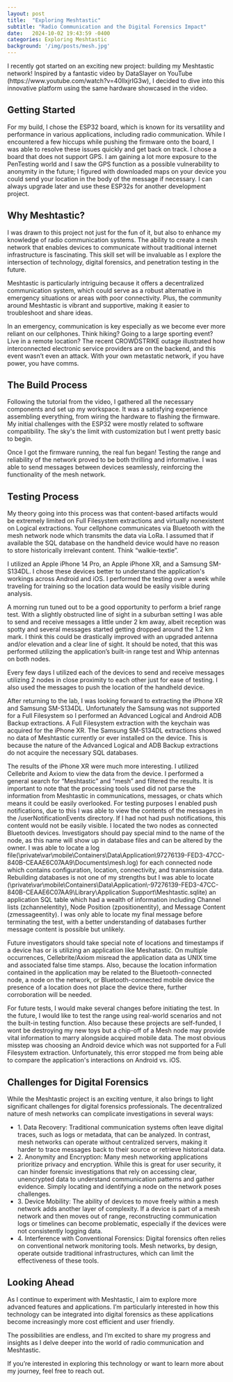 ```yaml
---
layout: post
title:  "Exploring Meshtastic"
subtitle: "Radio Communication and the Digital Forensics Impact"
date:   2024-10-02 19:43:59 -0400
categories: Exploring Meshtastic
background: '/img/posts/mesh.jpg'
---
```


 <p>I recently got started on an exciting new project: building my Meshtastic network! Inspired by a fantastic video by DataSlayer on YouTube (https://www.youtube.com/watch?v=40llxjrIG3w), I decided to dive into this innovative platform using the same hardware showcased in the video. </p>

<h2 class="section-heading"> Getting Started </h2>

<p> For my build, I chose the ESP32 board, which is known for its versatility and performance in various applications, including radio communication. While I encountered a few hiccups while pushing the firmware onto the board, I was able to resolve these issues quickly and get back on track. I chose a board that does not support GPS. I am gaining a lot more exposure to the PenTesting world and I saw the GPS function as a possible vulnerability to anonymity in the future; I figured with downloaded maps on your device you could send your location in the body of the message if necessary. I can always upgrade later and use these ESP32s for another development project. </p>

<h2 class="section-heading"> Why Meshtastic? </h2>

<p> I was drawn to this project not just for the fun of it, but also to enhance my knowledge of radio communication systems. The ability to create a mesh network that enables devices to communicate without traditional internet infrastructure is fascinating. This skill set will be invaluable as I explore the intersection of technology, digital forensics, and penetration testing in the future.

<p> Meshtastic is particularly intriguing because it offers a decentralized communication system, which could serve as a robust alternative in emergency situations or areas with poor connectivity. Plus, the community around Meshtastic is vibrant and supportive, making it easier to troubleshoot and share ideas. </p>

<p>In an emergency, communication is key especially as we become ever more reliant on our cellphones. Think hiking? Going to a large sporting event? Live in a remote location? The recent CROWDSTRIKE outage illustrated how interconnected electronic service providers are on the backend, and this event wasn’t even an attack. With your own metastatic network, if you have power, you have comms. </p>

<h2 class="section-heading"> The Build Process </h2>

<p> Following the tutorial from the video, I gathered all the necessary components and set up my workspace. It was a satisfying experience assembling everything, from wiring the hardware to flashing the firmware. My initial challenges with the ESP32 were mostly related to software compatibility. The sky's the limit with customization but I went pretty basic to begin. </p>

<p> Once I got the firmware running, the real fun began! Testing the range and reliability of the network proved to be both thrilling and informative. I was able to send messages between devices seamlessly, reinforcing the functionality of the mesh network. </p>

<h2 class="section-heading"> Testing Process </h2>

<p> My theory going into this process was that content-based artifacts would be extremely limited on Full Filesystem extractions and virtually nonexistent on Logical extractions. Your cellphone communicates via Bluetooth with the mesh network node which transmits the data via LoRa. I assumed that if available the SQL database on the handheld device would have no reason to store historically irrelevant content. Think “walkie-textie”. </p>

<p> I utilized an Apple iPhone 14 Pro, an Apple iPhone XR, and a Samsung SM-S134DL. I chose these devices better to understand the application's workings across Android and iOS. I performed the testing over a week while traveling for training so the location data would be easily visible during analysis.</p>

<p>A morning run tuned out to be a good opportunity to perform a brief range test. With a slightly obstructed line of sight in a suburban setting I was able to send and receive messages a little under 2 km away, albeit reception was spotty and several messages started getting dropped around the 1.2 km mark. I think this could be drastically improved with an upgraded antenna and/or elevation and a clear line of sight. It should be noted, that this was performed utilizing the application’s built-in range test and Whip antennas on both nodes.</p>

<p> Every few days I utilized each of the devices to send and receive messages utilizing 2 nodes in close proximity to each other just for ease of testing. I also used the messages to push the location of the handheld device.</p>

<p> After returning to the lab, I was looking forward to extracting the iPhone XR and Samsung SM-S134DL. Unfortunately the Samsung was not supported for a Full Filesystem so I performed an Advanced Logical and Android ADB Backup extractions. A Full Filesystem extraction with the keychain was acquired for the iPhone XR. The Samsung SM-S134DL extractions showed no data of Meshtastic currently or ever installed on the device. This is because the nature of the Advanced Logical and ADB Backup extractions do not acquire the necessary SQL databases.</p>

<p> The results of the iPhone XR were much more interesting. I utilized Cellebrite and Axiom to view the data from the device. I performed a general search for “Meshtastic” and “mesh” and filtered the results. It is important to note that the processing tools used did not parse the information from Meshtastic in communications, messages, or chats which means it could be easily overlooked. For testing purposes I enabled push notifications, due to this I was able to view the contents of the messages in the /userNotificationEvents directory. If I had not had push notifications, this content would not be easily visible. I located the two nodes as connected Bluetooth devices. Investigators should pay special mind to the name of the node, as this name will show up in database files and can be altered by the owner. I was able to locate a log file(\private\var\mobile\Containers\Data\Application\97276139-FED3-47CC-840B-CEAAE6C07AA9\Documents\mesh.log) for each connected node which contains configuration, location, connectivity, and transmission data. Rebuilding databases is not one of my strengths but I was able to locate (\private\var\mobile\Containers\Data\Application\-97276139-FED3-47CC-840B-CEAAE6C07AA9\Library\Application Support\Meshtastic.sqlite) an application SQL table which had a wealth of information including Channel lists (zchannelentity), Node Position (zpositionentity), and Message Content (zmessageentity). I was only able to locate my final message before terminating the test, with a better understanding of databases further message content is possible but unlikely. </p>

<p> Future investigators should take special note of locations and timestamps if a device has or is utilizing an application like Meshatastic. On multiple occurrences, Cellebrite/Axiom misread the application data as UNIX time and associated false time stamps. Also, because the location information contained in the application may be related to the Bluetooth-connected node, a node on the network, or Bluetooth-connected mobile device the presence of a location does not place the device there, further corroboration will be needed. </p>

<p> For future tests, I would make several changes before initiating the test. In the future, I would like to test the range using real-world scenarios and not the built-in testing function. Also because these projects are self-funded, I wont be destroying my new toys but a chip-off of a Mesh node may provide vital information to marry alongside acquired mobile data. The most obvious misstep was choosing an Android device which was not supported for a Full Filesystem extraction. Unfortunately, this error stopped me from being able to compare the application's interactions on Android vs. iOS.</p>

<h2 class="section-heading"> Challenges for Digital Forensics </h2>

<p> While the Meshtastic project is an exciting venture, it also brings to light significant challenges for digital forensics professionals. The decentralized nature of mesh networks can complicate investigations in several ways:

<ul>
    <li> 1. Data Recovery: Traditional communication systems often leave digital traces, such as logs or metadata, that can be analyzed. In contrast, mesh networks can operate without centralized servers, making it harder to trace messages back to their source or retrieve historical data. </li>
    <li> 2. Anonymity and Encryption: Many mesh networking applications prioritize privacy and encryption. While this is great for user security, it can hinder forensic investigations that rely on accessing clear, unencrypted data to understand communication patterns and gather evidence. Simply locating and identifying a node on the network poses challenges.</li>
    <li> 3. Device Mobility: The ability of devices to move freely within a mesh network adds another layer of complexity. If a device is part of a mesh network and then moves out of range, reconstructing communication logs or timelines can become problematic, especially if the devices were not consistently logging data.</li>
    <li> 4. Interference with Conventional Forensics: Digital forensics often relies on conventional network monitoring tools. Mesh networks, by design, operate outside traditional infrastructures, which can limit the effectiveness of these tools. </li>
</ul>

<h2 class="section-heading"> Looking Ahead </h2>

<p> As I continue to experiment with Meshtastic, I aim to explore more advanced features and applications. I’m particularly interested in how this technology can be integrated into digital forensics as these applications become increasingly more cost efficient and user friendly.</p>

<p> The possibilities are endless, and I’m excited to share my progress and insights as I delve deeper into the world of radio communication and Meshtastic.</p>

<p> If you’re interested in exploring this technology or want to learn more about my journey, feel free to reach out. </p>